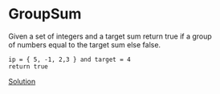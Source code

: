 # GroupSum
Given a set of integers and a target sum return true if a group  
of numbers equal to the target sum else false.
``` 
ip = { 5, -1, 2,3 } and target = 4
return true
```

[Solution](./src/Main.java)